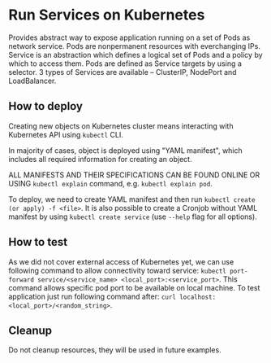 # Run Services on Kubernetes
Provides abstract way to expose application running on a set of Pods as network service. Pods are nonpermanent resources with everchanging IPs. Service is an abstraction which defines a logical set of Pods and a policy by which to access them.
Pods are defined as Service targets by using a selector. 3 types of Services are available – ClusterIP, NodePort and LoadBalancer.

## How to deploy
Creating new objects on Kubernetes cluster means interacting with Kubernetes API using `kubectl` CLI.

In majority of cases, object is deployed using "YAML manifest", which includes all required information for creating an object.

ALL MANIFESTS AND THEIR SPECIFICATIONS CAN BE FOUND ONLINE OR USING `kubectl explain` command, e.g. `kubectl explain pod`.

To deploy, we need to create YAML manifest and then run `kubectl create (or apply) -f <file>`. It is also possible to create a Cronjob without YAML manifest by using `kubectl create service` (use `--help` flag for all options).

## How to test
As we did not cover external access of Kubernetes yet, we can use following command to allow connectivity toward service: `kubectl port-forward service/<service_name> <local_port>:<service_port>`. This command allows specific pod port to be available on local machine. To test application just run following command after: `curl localhost:<local_port>/<random_string>`.

## Cleanup
Do not cleanup resources, they will be used in future examples.
